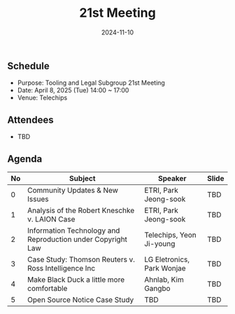 ﻿---
title: "21st Meeting"
linkTitle: "21st Meeting"
weight: 5
date: 2024-11-10
type: docs
description: Tooling & Legal Subgroup 21st Meeting
---

## Schedule
* Purpose: Tooling and Legal Subgroup 21st Meeting
* Date: April 8, 2025 (Tue) 14:00 ~ 17:00
* Venue: Telechips

## Attendees
* TBD

## Agenda
| No | Subject           | Speaker | Slide |
|----|-----------------|------|------|
| 0  | Community Updates & New Issues | ETRI, Park Jeong-sook | TBD |
| 1  | Analysis of the Robert Kneschke v. LAION Case | ETRI, Park Jeong-sook  | TBD |
| 2  | Information Technology and Reproduction under Copyright Law | Telechips, Yeon Ji-young | TBD |
| 3  | Case Study: Thomson Reuters v. Ross Intelligence Inc | LG Eletronics, Park Wonjae | TBD |
| 4  | Make Black Duck a little more comfortable | Ahnlab, Kim Gangbo | TBD |
| 5  | Open Source Notice Case Study | TBD | TBD |

<!--

## Attendees

## Meeting Minutes

## Photo Gallery

<div ><span class="image fit">
</span></div> -->